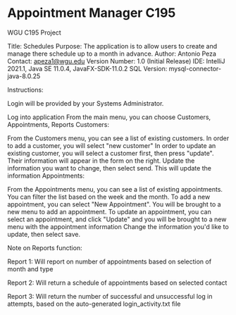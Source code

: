 # Appointment Manager C195
WGU C195 Project

Title: Schedules Purpose: The application is to allow users to create and manage there schedule up to a month in advance. Author: Antonio Peza Contact: apeza1@wgu.edu Version Number: 1.0 (Initial Release) IDE: IntelliJ 2021.1, Java SE 11.0.4, JavaFX-SDK-11.0.2
SQL Version: mysql-connector-java-8.0.25

Instructions:

Login will be provided by your Systems Administrator.

Log into application
From the main menu, you can choose Customers, Appointments, Reports
Customers:

From the Customers menu, you can see a list of existing customers. In order to add a customer, you will select "new customer"
In order to update an existing customer, you will select a customer first, then press "update". Their information will appear in the form on the right.
Update the information you want to change, then select send. This will update the information
Appointments:

From the Appointments menu, you can see a list of existing appointments. You can filter the list based on the week and the month.
To add a new appointment, you can select "New Appointment". You will be brought to a new menu to add an appointment.
To update an appointment, you can select an appointment, and click "Update" and you will be brought to a new menu with the appointment information
Change the information you'd like to update, then select save.

Note on Reports function:

Report 1: Will report on number of appointments based on selection of month and type

Report 2: Will return a schedule of appointments based on selected contact

Report 3: Will return the number of successful and unsuccessful log in attempts, based on the auto-generated login_activity.txt file
